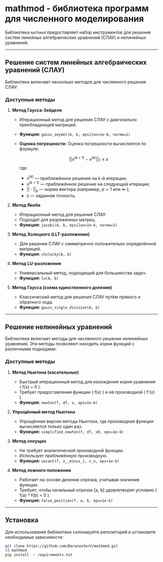 # mathmod - библиотека программ для численного моделирования

Библиотека `mathmod` предоставляет набор инструментов для решения систем линейных алгебраических уравнений (СЛАУ) и нелинейных уравнений. 

---

## Решение систем линейных алгебраических уравнений (СЛАУ)
Библиотека включает несколько методов для численного решения СЛАУ:

### Доступные методы
1. **Метод Гаусса-Зейделя**
   - Итерационный метод для решения СЛАУ с диагонально преобладающей матрицей.
   - **Функция:** `gauss_zeydel(A, b, epsilon=1e-6, norma=1)`
   - **Оценка погрешности:**
     Оценка погрешности вычисляется по формуле:
   
     $$
     || x^{(k+1)} - x^{(k)} ||_1 \leq \varepsilon
     $$
   где:
   
      - $x^{(k)}$ — приближённое решение на $k$-й итерации;
      - $x^{(k + 1)}$ — приближённое решение на следующей итерации;
      - $|| \cdot ||_p$ — норма вектора (например, $p = 1$ или $\infty$ );
      - $\varepsilon$ — заданная точность.


2. **Метод Якоби**
   - Итерационный метод для решения СЛАУ.
   - Подходит для разреженных матриц.
   - **Функция:** `jacobi(A, b, epsilon=1e-6, norma=1)`

3. **Метод Холецкого (LLT-разложение)**
   - Для решения СЛАУ с симметрично положительно определённой матрицей.
   - **Функция:** `cholecky(A, b)`

4. **Метод LU-разложения**
   - Универсальный метод, подходящий для большинства задач.
   - **Функция:** `lu(A, b)`

5. **Метод Гаусса (схема единственного деления)**
   - Классический метод для решения СЛАУ путём прямого и обратного хода.
   - **Функция:** `gauss_single_division(A, b)`

---

## Решение нелинейных уравнений
Библиотека включает методы для численного решения нелинейных уравнений. Эти методы позволяют находить корни функций с различными подходами:

### Доступные методы
1. **Метод Ньютона (касательных)**
   - Быстрый итерационный метод для нахождения корня уравнения \( f(x) = 0 \).
   - Требует предоставления функции \( f(x) \) и её производной \( f'(x) \).
   - **Функция:** `newton(f, df, x, eps=1e-6)`

2. **Упрощённый метод Ньютона**
   - Упрощённая версия метода Ньютона, где производная функции вычисляется только один раз.
   - **Функция:** `simplified_newton(f, df, x0, eps=1e-6)`

3. **Метод секущих**
   - Не требует аналитической производной функции.
   - Использует приближённую производную.
   - **Функция:** `secant(f, x__minus_1, x_n, eps=1e-6)`

4. **Метод ложного положения**
   - Работает на основе деления отрезка, учитывая значения функции.
   - Требует, чтобы начальный отрезок [a, b] удовлетворял условию \( f(a) * f(b) < 0 \).
   - **Функция:** `false_position(f, a, b, eps=1e-6)`

---

## Установка
Для использования библиотеки склонируйте репозиторий и установите необходимые зависимости:
```bash
git clone https://github.com/BaranovSerV/mathmod.git
cd mathmod
pip install -r requirements.txt